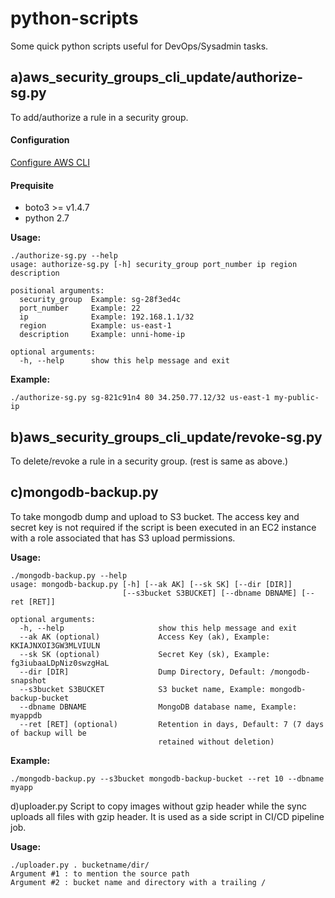 # python-scripts

Some quick python scripts useful for DevOps/Sysadmin tasks.

a)aws_security_groups_cli_update/authorize-sg.py
----------------------------------------------
To add/authorize a rule in a security group.

#### Configuration

[Configure AWS CLI](https://docs.aws.amazon.com/cli/latest/userguide/cli-chap-getting-started.html)

#### Prequisite
* boto3 >= v1.4.7
* python 2.7

**Usage:**
```
./authorize-sg.py --help
usage: authorize-sg.py [-h] security_group port_number ip region description

positional arguments:
  security_group  Example: sg-28f3ed4c
  port_number     Example: 22
  ip              Example: 192.168.1.1/32
  region          Example: us-east-1
  description     Example: unni-home-ip

optional arguments:
  -h, --help      show this help message and exit

```

**Example:**
```
./authorize-sg.py sg-821c91n4 80 34.250.77.12/32 us-east-1 my-public-ip
```

b)aws_security_groups_cli_update/revoke-sg.py
-------------------------------------------
To delete/revoke a rule in a security group. (rest is same as above.)



c)mongodb-backup.py
-------------------------------------------
To take mongodb dump and upload to S3 bucket.
The access key and secret key is not required if the script is been executed in an EC2 instance with a role associated that has S3 upload permissions.

**Usage:**

```
./mongodb-backup.py --help
usage: mongodb-backup.py [-h] [--ak AK] [--sk SK] [--dir [DIR]]
                         [--s3bucket S3BUCKET] [--dbname DBNAME] [--ret [RET]]

optional arguments:
  -h, --help                     show this help message and exit
  --ak AK (optional)             Access Key (ak), Example: KKIAJNXOI3GW3MLVIULN
  --sk SK (optional)             Secret Key (sk), Example: fg3iubaaLDpNiz0swzgHaL
  --dir [DIR]                    Dump Directory, Default: /mongodb-snapshot
  --s3bucket S3BUCKET            S3 bucket name, Example: mongodb-backup-bucket
  --dbname DBNAME                MongoDB database name, Example: myappdb
  --ret [RET] (optional)         Retention in days, Default: 7 (7 days of backup will be
                                 retained without deletion)
```

**Example:**
```
./mongodb-backup.py --s3bucket mongodb-backup-bucket --ret 10 --dbname myapp
```


d)uploader.py
Script to copy images without gzip header while the sync uploads all files with gzip header. It is used as a side script in CI/CD pipeline job.

**Usage:**

```
./uploader.py . bucketname/dir/
Argument #1 : to mention the source path
Argument #2 : bucket name and directory with a trailing /
```
